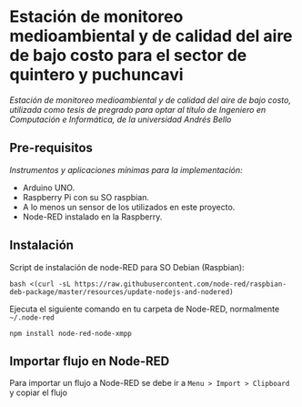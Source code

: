 # Estación de monitoreo medioambiental y de calidad del aire de bajo costo para el sector de quintero y puchuncavi
_Estación de monitoreo medioambiental y de calidad del aire de bajo costo, utilizada como tesis de pregrado para optar al título de Ingeniero en Computación e Informática, de la universidad Andrés Bello_

## Pre-requisitos
_Instrumentos y aplicaciones mínimas para la implementación:_
* Arduino UNO.
* Raspberry Pi con su SO raspbian.
* A lo menos un sensor de los utilizados en este proyecto.
* Node-RED instalado en la Raspberry.

## Instalación
Script de instalación de node-RED para SO Debian (Raspbian):
```
bash <(curl -sL https://raw.githubusercontent.com/node-red/raspbian-deb-package/master/resources/update-nodejs-and-nodered)
```
Ejecuta el siguiente comando en tu carpeta de Node-RED, normalmente `~/.node-red`
```
npm install node-red-node-xmpp
```
## Importar flujo en Node-RED
Para importar un flujo a Node-RED se debe ir a `Menu > Import > Clipboard`
y copiar el flujo

